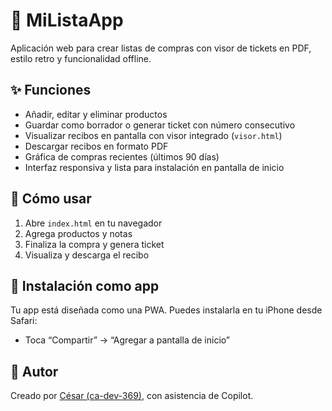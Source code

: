 # 🧾 MiListaApp

Aplicación web para crear listas de compras con visor de tickets en PDF, estilo retro y funcionalidad offline.

## ✨ Funciones

- Añadir, editar y eliminar productos
- Guardar como borrador o generar ticket con número consecutivo
- Visualizar recibos en pantalla con visor integrado (`visor.html`)
- Descargar recibos en formato PDF
- Gráfica de compras recientes (últimos 90 días)
- Interfaz responsiva y lista para instalación en pantalla de inicio

## 🚀 Cómo usar

1. Abre `index.html` en tu navegador
2. Agrega productos y notas
3. Finaliza la compra y genera ticket
4. Visualiza y descarga el recibo

## 📱 Instalación como app

Tu app está diseñada como una PWA. Puedes instalarla en tu iPhone desde Safari:
- Toca “Compartir” → “Agregar a pantalla de inicio”

## 🧠 Autor

Creado por [César (ca-dev-369)](https://github.com/ca-dev-369), con asistencia de Copilot.